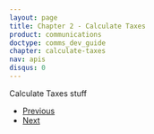 ```yaml
---
layout: page
title: Chapter 2 - Calculate Taxes
product: communications
doctype: comms_dev_guide
chapter: calculate-taxes
nav: apis
disqus: 0
---
```


Calculate Taxes stuff


<ul class="pager">
  <li class="previous"><a href="/communications/dev-guide/"><i class="glyphicon glyphicon-chevron-left"></i>Previous</a></li>
  <li class="next"><a href="/communications/dev-guide/commit-uncommit/">Next<i class="glyphicon glyphicon-chevron-right"></i></a></li>
</ul>